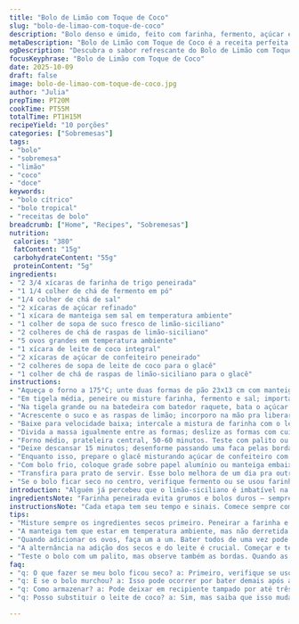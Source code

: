 ```yaml
---
title: "Bolo de Limão com Toque de Coco"
slug: "bolo-de-limao-com-toque-de-coco"
description: "Bolo denso e úmido, feito com farinha, fermento, açúcar e manteiga, com frescor do suco e raspas de limão. Adição de leite de coco no lugar do leite tradicional traz um aroma tropical marcante e textura cremosa. O glacê doce e ácido realça o sabor cítrico, a cobertura deve escorrer devagar formandos gotas. Cozido em formas de pão tradicionais, com crosta levemente dourada, e miolo macio que sustenta perfeita fatia. Receita com ajustes em fermento e tempo para otimizar estrutura e sabor, com dicas para resolver bolos ressecados ou murchos."
metaDescription: "Bolo de Limão com Toque de Coco é a receita perfeita para quem busca um bolo denso e úmido, com um aroma tropical e sabor marcante."
ogDescription: "Descubra o sabor refrescante do Bolo de Limão com Toque de Coco — uma mistura deliciosa que surpreende a cada mordida."
focusKeyphrase: "Bolo de Limão com Toque de Coco"
date: 2025-10-09
draft: false
image: bolo-de-limao-com-toque-de-coco.jpg
author: "Julia"
prepTime: PT20M
cookTime: PT55M
totalTime: PT1H15M
recipeYield: "10 porções"
categories: ["Sobremesas"]
tags:
- "bolo"
- "sobremesa"
- "limão"
- "coco"
- "doce"
keywords:
- "bolo cítrico"
- "bolo tropical"
- "receitas de bolo"
breadcrumb: ["Home", "Recipes", "Sobremesas"]
nutrition: 
 calories: "380"
 fatContent: "15g"
 carbohydrateContent: "55g"
 proteinContent: "5g"
ingredients:
- "2 3/4 xícaras de farinha de trigo peneirada"
- "1 1/4 colher de chá de fermento em pó"
- "1/4 colher de chá de sal"
- "2 xícaras de açúcar refinado"
- "1 xícara de manteiga sem sal em temperatura ambiente"
- "1 colher de sopa de suco fresco de limão-siciliano"
- "2 colheres de chá de raspas de limão-siciliano"
- "5 ovos grandes em temperatura ambiente"
- "1 xícara de leite de coco integral"
- "2 xícaras de açúcar de confeiteiro peneirado"
- "2 colheres de sopa de leite de coco para o glacê"
- "1 colher de chá de raspas de limão-siciliano para o glacê"
instructions:
- "Aqueça o forno a 175°C; unte duas formas de pão 23x13 cm com manteiga e polvilhe farinha — facilita desinformar sem quebrar a crosta."
- "Em tigela média, peneire ou misture farinha, fermento e sal; importante garantir fermento bem distribuído pra evitar bolos murchos ou subidos demais — já vi que misturar direto pode resultar em textura irregular."
- "Na tigela grande ou na batedeira com batedor raquete, bata o açúcar com manteiga até ficar clarinho, leve e aerado, quase um creme; textura é sinal de manteiga corretamente batida — se sentir pedaços, pode afetar depois, ficar pesado."
- "Acrescente o suco e as raspas de limão; incorporo na mão pra liberar óleo essencial, aroma explode na bancada. Adicione os ovos, um a um, batendo em velocidade alta 2 minutos após último — se não, bolo fica pesado ou desigual."
- "Baixe para velocidade baixa; intercale a mistura de farinha com o leite de coco, começando e terminando com a farinha. Misture só até incorporar, evita glúten demais e bolo pesado."
- "Divida a massa igualmente entre as formas; deslize as formas com cuidado pra nivelar sem tirar o ar."
- "Forno médio, prateleira central, 50-60 minutos. Teste com palito ou faca no centro; quando sair limpo ou com poucas migalhas úmidas, está no ponto. Quando corar nas bordas e soltar levemente da forma, sinal de suspensão pronta."
- "Deixe descansar 15 minutos; desenforme passando uma faca pelas bordas para soltar. Coloque em grade para esfriar totalmente — calor retido pode derreter o glacê."
- "Enquanto isso, prepare o glacê misturando açúcar de confeiteiro com leite de coco e raspas. Use leite aos poucos até ficar textura que escorra devagar; ja fiz muito ralo e escorreu rápido demais."
- "Com bolo frio, coloque grade sobre papel alumínio ou manteiga embaixo pra captar excesso. Regue cobertura com colheradas generosas; aveludado e brilhante secará em 20 minutos."
- "Transfira para prato de servir. Esse bolo melhora de um dia pra outro, aroma se intensifica. Se quiser, reforce raspas na cobertura para visual e sabor."
- "Se o bolo ficar seco no centro, verifique fermento ou se usou farinha demais — ou umidade do coco da vez. Para murchar, pode ter batido demais a massa depois da farinha. Ajuste velocidade e tempo na batedeira, sempre paciência e olhar atento."
introduction: "Alguém já percebeu que o limão-siciliano é imbatível na cozinha? A acidez precisa, o aroma fresco, a capacidade de deixar qualquer bolo com aquele toque inesperado. Aqui, reinventei o normal pound cake americano, trocando o leite tradicional por leite de coco, que traz um perfume tropical e uma cremosidade que surpreende. Além disso, reduzi um pouco o açúcar e o fermento pra controlar melhor o crescimento e evitar que murchasse — já aprendi do jeito mais difícil. E o glacê? Mistura simples de açúcar, leite de coco e raspas, que escorre e seca devagar, deixando o acabamento rústico e saboroso. Pra quem curte juntar sabores conhecidos, mas com alguma ousadia — tá aí. A prática e a atenção ao tempo, ao ponto, fazem toda diferença."
ingredientsNote: "Farinha peneirada evita grumos e bolos duros — sempre importante quando trabalha com fermento. Substitui o leite por leite de coco integral para um toque suave e volume consistente, aquela gordura dá estrutura e sabor sem pesar. Manteiga deve estar em temperatura ambiente, mas não derretida, acredite: isso muda a textura final. Raspas frescas, nunca aquelas embaladas, preparam o terreno para o limão dar o tom, enquanto o suco insere a acidez. Açúcar refinado promove uma crosta bem dourada; açúcar mascavo aqui deixaria o bolo pesado. O fermento é medido com cuidado para não exceder; menos é mais pra equilíbrio. Açúcar de confeiteiro para o glacê garante textura leve e sem grumos. Leite de coco no glacê ajuda a escorrer e dar brilho sem perder cremosidade."
instructionsNote: "Cada etapa tem seu tempo e sinais. Comece sempre com mistura dos ingredientes secos juntos, peneirados para uniformidade. Bater manteiga e açúcar até ponto claro e fofo é o segredo para um bolo aerado — quem já errou, sabe que bater pouco deixa densidade, bater demais tende a “quebrar” a estrutura. Incorpore ovos um a um para melhor emulsão. A alternância na adição de farinha e líquido evita ponto rígido. Nível moderado da batedeira protege o desenvolvimento do glúten, só liga o que deve. Assar na prateleira central para calor uniforme. O teste do palito não mente, mas também observe bordas firmes e ligeira retração. Descansar as formas torna mais fácil desenformar e evita que o bolo esfarele ou quebre. Prepare o glacê no tempo certo, com líquido usado aos poucos; muito está escorrerá rápido demais e pouco vai endurecer logo. Por fim, faça o processo de gotear com fé; o bolo tem sua crosta que segura a cobertura e dá charme rústico."
tips:
- "Misture sempre os ingredientes secos primeiro. Peneirar a farinha e fermento evita grumos. Farinha mal misturada pode deixar bolo pesado ou sem crescimento. Use sempre a farinha certa."
- "A manteiga tem que estar em temperatura ambiente, mas não derretida. Isso faz diferença no bolo, altera a textura. Amolecer demais pode comprometer a leveza. Bata até ficar cremoso."
- "Quando adicionar os ovos, faça um a um. Bater todos de uma vez pode dar errado. É melhor emulsionar bem. Se a massa parecer pesada depois de misturar, preste atenção."
- "A alternância na adição dos secos e do leite é crucial. Começar e terminar com a farinha previne a massa de ficar muito densa. Isso preserva a leveza. É o segredo."
- "Teste o bolo com um palito, mas observe também as bordas. Quando as bordas estão levemente douradas e começam a soltar da forma, é hora de tirar do forno. Fique atento."
faq:
- "q: O que fazer se meu bolo ficou seco? a: Primeiro, verifique se usou fermento certo. Excesso de farinha também pode secar. Tente adicionar um pouco mais de leite de coco na próxima."
- "q: E se o bolo murchou? a: Isso pode ocorrer por bater demais após adicionar a farinha. Pare assim que estiver homogêneo. Atenção na velocidade da batedeira é importante."
- "q: Como armazenar? a: Pode deixar em recipiente tampado por até três dias. Para períodos maiores, congele. Fica bom, só descongelar naturalmente e reaquecer levemente para voltar a ser úmido."
- "q: Posso substituir o leite de coco? a: Sim, mas saiba que isso muda o gosto. Experimente um leite vegetal se desejar. Mas o coco traz creme e sabor especial, não perca essa chance."

---
```

